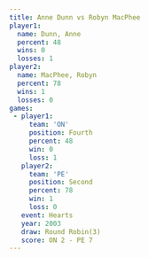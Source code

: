 ```yaml
---
title: Anne Dunn vs Robyn MacPhee
player1:              
  name: Dunn, Anne    
  percent: 48         
  wins: 0             
  losses: 1           
player2:              
  name: MacPhee, Robyn
  percent: 78         
  wins: 1             
  losses: 0           
games:
 - player1:          
     team: 'ON'      
     position: Fourth
     percent: 48     
     win: 0          
     loss: 1         
   player2:          
     team: 'PE'      
     position: Second
     percent: 78     
     win: 1          
     loss: 0         
   event: Hearts       
   year: 2003          
   draw: Round Robin(3)
   score: ON 2 - PE 7  
---
```

